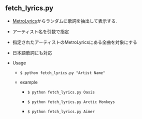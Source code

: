 ## fetch_lyrics.py

* [MetroLyrics](http://www.metrolyrics.com/)からランダムに歌詞を抽出して表示する.

* アーティスト名を引数で指定

* 指定されたアーティストのMetroLyricsにある全曲を対象にする

* 日本語歌詞にも対応

* Usage

    * `$ python fetch_lyrics.py "Artist Name"`

    * example

        * `$ python fetch_lyrics.py Oasis`

        * `$ python fetch_lyrics.py Arctic Monkeys`

        * `$ python fetch_lyrics.py Aimer`
